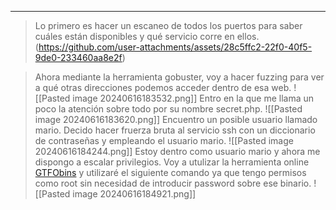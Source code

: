 
---
>Lo primero es hacer un escaneo de todos los puertos para saber cuáles están disponibles y qué servicio corre en ellos.
(https://github.com/user-attachments/assets/28c5ffc2-22f0-40f5-9de0-233460aa8e2f)

>Ahora mediante la herramienta gobuster, voy a hacer fuzzing para ver a qué otras direcciones podemos acceder dentro de esa web.
![[Pasted image 20240616183532.png]]
>Entro en la que me llama un poco la atención sobre todo por su nombre secret.php.
![[Pasted image 20240616183620.png]]
>Encuentro un posible usuario llamado mario.
>Decido hacer fruerza bruta al servicio ssh con un diccionario de contraseñas y empleando el usuario mario.
![[Pasted image 20240616184244.png]]
>Estoy dentro como usuario mario y ahora me dispongo a escalar privilegios.
>Voy a utulizar la herramienta online [GTFObins](https://gtfobins.github.io/gtfobins/vim/#sudo) y utilizaré el siguiente comando ya que tengo permisos como root sin necesidad de introducir password sobre ese binario.
![[Pasted image 20240616184921.png]]

